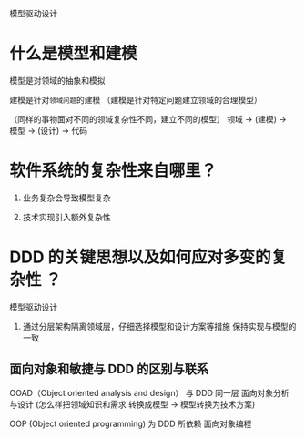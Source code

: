 模型驱动设计

# 什么是模型和建模

模型是对领域的抽象和模拟

建模是针对`领域问题`的建模
（建模是针对特定问题建立领域的合理模型）

（同样的事物面对不同的领域复杂性不同，建立不同的模型）
领域 -> (建模) -> 模型 -> (设计) -> 代码

# 软件系统的复杂性来自哪里？

1. 业务复杂会导致模型复杂

2. 技术实现引入额外复杂性

# DDD 的关键思想以及如何应对多变的复杂性 ？

模型驱动设计

1. 通过分层架构隔离领域层，仔细选择模型和设计方案等措施 保持实现与模型的一致

## 面向对象和敏捷与 DDD 的区别与联系

OOAD（Object oriented analysis and design） 与 DDD 同一层
面向对象分析与设计
(怎么样把领域知识和需求 转换成模型 -> 模型转换为技术方案)

OOP (Object oriented programming) 为 DDD 所依赖
面向对象编程
